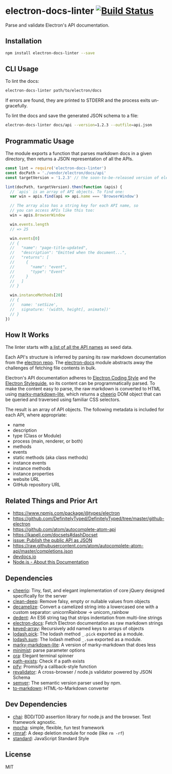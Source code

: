 # electron-docs-linter [![Build Status](https://travis-ci.org/zeke/electron-docs-linter.svg?branch=master)](https://travis-ci.org/zeke/electron-docs-linter)

Parse and validate Electron's API documentation.

## Installation

```sh
npm install electron-docs-linter --save
```

## CLI Usage

To lint the docs:

```sh
electron-docs-linter path/to/electron/docs
```

If errors are found, they are printed to STDERR and the process
exits un-gracefully.

To lint the docs and save the generated JSON schema to a file:

```sh
electron-docs-linter docs/api --version=1.2.3 --outfile=api.json
```

## Programmatic Usage

The module exports a function that parses markdown docs in a given directory,
then returns a JSON representation of all the APIs.

```js
const lint = require('electron-docs-linter')
const docPath = './vendor/electron/docs/api'
const targetVersion = '1.2.3' // the soon-to-be-released version of electron

lint(docPath, targetVersion).then(function (apis) {
  // `apis` is an array of API objects. To find one:
  var win = apis.find(api => api.name === 'BrowserWindow')

  // The array also has a string key for each API name, so
  // you can access APIs like this too:
  win = apis.BrowserWindow

  win.events.length
  // => 25

  win.events[0]
  // {
  //   "name": "page-title-updated",
  //   "description": "Emitted when the document...",
  //   "returns": [
  //     {
  //       "name": "event",
  //       "type": "Event"
  //     }
  //   ]
  // }

  win.instanceMethods[20]
  // {
  //   name: 'setSize',
  //   signature: '(width, height[, animate])'
  // }
})
```

## How It Works

The linter starts with [a list of all the API names](/lib/seeds.json) as seed data.

Each API's structure is inferred by parsing its raw markdown documentation from
the [electron repo](https://github.com/electron/electron/tree/master/docs/api).
The [electron-docs](https://github.com/zeke/electron-docs) module abstracts away
the challenges of fetching file contents in bulk.

Electron's API documentation adheres to
[Electron Coding Style](https://github.com/electron/electron/blob/master/docs/development/coding-style.md#naming-things)
and the
[Electron Styleguide](https://github.com/electron/electron/blob/master/docs/styleguide.md),
so its content can be programmatically parsed. To make the content easy to parse,
the raw markdown is converted to HTML using
[marky-markdown-lite](https://ghub.io/marky-markdown-lite),
which returns a [cheerio](https://ghub.io/cheerio) DOM object that can be queried
and traversed using familiar CSS selectors.

The result is an array of API objects. The following
metadata is included for each API, where appropriate:

- name
- description
- type (Class or Module)
- process (main, renderer, or both)
- methods
- events
- static methods (aka class methods)
- instance events
- instance methods
- instance properties
- website URL
- GitHub repository URL


## Related Things and Prior Art

- https://www.npmjs.com/package/@types/electron
- https://github.com/DefinitelyTyped/DefinitelyTyped/tree/master/github-electron
- https://github.com/atom/autocomplete-atom-api
- https://kapeli.com/docsets#dashDocset
- [issue: Publish the public API as JSON](https://github.com/electron/electron/issues/3375)
- https://raw.githubusercontent.com/atom/autocomplete-atom-api/master/completions.json
- [devdocs.io](http://devdocs.io/)
- [Node.js - About this Documentation](https://nodejs.org/dist/latest-v6.x/docs/api/documentation.html)

## Dependencies

- [cheerio](https://github.com/cheeriojs/cheerio): Tiny, fast, and elegant implementation of core jQuery designed specifically for the server
- [clean-deep](https://github.com/seegno/clean-deep): Remove falsy, empty or nullable values from objects
- [decamelize](https://github.com/sindresorhus/decamelize): Convert a camelized string into a lowercased one with a custom separator: unicornRainbow → unicorn_rainbow
- [dedent](https://github.com/dmnd/dedent): An ES6 string tag that strips indentation from multi-line strings
- [electron-docs](https://github.com/zeke/electron-docs): Fetch Electron documentation as raw markdown strings
- [keyed-array](https://github.com/zeke/keyed-array): Recursively add named keys to arrays of objects
- [lodash.pick](https://github.com/lodash/lodash): The lodash method `_.pick` exported as a module.
- [lodash.sum](https://github.com/lodash/lodash): The lodash method `_.sum` exported as a module.
- [marky-markdown-lite](https://github.com/zeke/marky-markdown-lite): A version of marky-markdown that does less
- [minimist](https://github.com/substack/minimist): parse parameter options
- [ora](https://github.com/sindresorhus/ora): Elegant terminal spinner
- [path-exists](https://github.com/sindresorhus/path-exists): Check if a path exists
- [pify](https://github.com/sindresorhus/pify): Promisify a callback-style function
- [revalidator](https://github.com/flatiron/revalidator): A cross-browser / node.js validator powered by JSON Schema
- [semver](https://github.com/npm/node-semver): The semantic version parser used by npm.
- [to-markdown](https://github.com/domchristie/to-markdown): HTML-to-Markdown converter

## Dev Dependencies

- [chai](https://github.com/chaijs/chai): BDD/TDD assertion library for node.js and the browser. Test framework agnostic.
- [mocha](https://github.com/mochajs/mocha): simple, flexible, fun test framework
- [rimraf](https://github.com/isaacs/rimraf): A deep deletion module for node (like `rm -rf`)
- [standard](https://github.com/feross/standard): JavaScript Standard Style

## License

MIT
